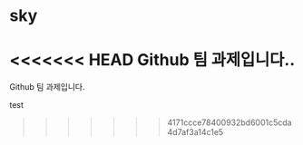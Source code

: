# sky
<<<<<<< HEAD
Github 팀 과제입니다..
=======
Github 팀 과제입니다.

test
>>>>>>> 4171ccce78400932bd6001c5cda4d7af3a14c1e5
